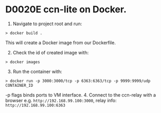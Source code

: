 # D0020E ccn-lite on Docker.

1. Navigate to project root and run:
```
> docker build .
```
This will create a Docker image from our Dockerfile.

2. Check the id of created image with:
```
> docker images
```
3. Run the container with:
```
> docker run -p 3000:3000/tcp -p 6363:6363/tcp -p 9999:9999/udp CONTAINER_ID
```
-p flags binds ports to VM interface.
4. Connect to the ccn-relay with a browser e.g. `http://192.168.99.100:3000`, relay info: `http://192.168.99.100:6363`
